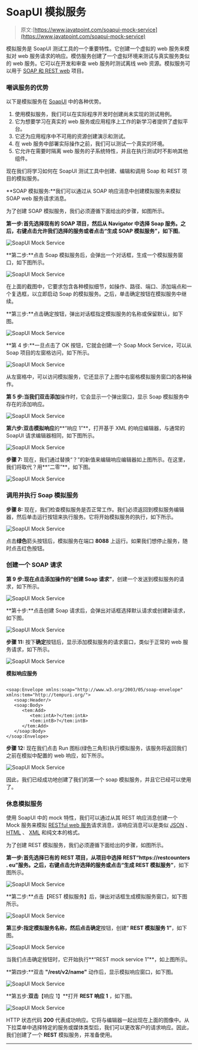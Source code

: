 # SoapUI 模拟服务

> 原文:[https://www.javatpoint.com/soapui-mock-service](https://www.javatpoint.com/soapui-mock-service)

模拟服务是 SoapUI 测试工具的一个重要特性。它创建一个虚拟的 web 服务来模拟对 web 服务请求的响应。模仿服务创建了一个虚拟环境来测试与真实服务类似的 web 服务。它可以在开发和审查 web 服务时测试离线 web 资源。模拟服务可以用于 [SOAP 和 REST web](https://www.javatpoint.com/soap-and-rest-web-services) 项目。

### 嘲讽服务的优势

以下是模拟服务在 [SoapUI](https://www.javatpoint.com/soapui) 中的各种优势。

1.  使用模拟服务，我们可以在实际程序开发时创建尚未实现的测试用例。
2.  它为想要学习在真实的 web 服务或应用程序上工作的新学习者提供了虚拟平台。
3.  它还为应用程序中不可用的资源创建演示和测试。
4.  在 web 服务中部署实际操作之前，我们可以测试一个真实的环境。
5.  它允许在需要时隔离 web 服务的子系统特性，并且在执行测试时不影响其他组件。

现在我们将学习如何在 SoapUI 测试工具中创建、编辑和调用 Soap 和 REST 项目的模拟服务。

**SOAP 模拟服务:**我们可以通过从 SOAP 响应消息中创建模拟服务来模拟 SOAP web 服务请求消息。

为了创建 SOAP 模拟服务，我们必须遵循下面给出的步骤，如图所示。

**第一步:**首先选择现有的 SOAP 项目，然后从 Navigator 中选择 Soap 服务。之后，右键点击允许我们选择的服务或者点击**“生成 SOAP 模拟服务”，如下图**。

![SoapUI Mock Service](../Images/4f3aa0f7ba40848a0cdaae110015996e.png)

**第二步:**点击 Soap 模拟服务后，会弹出一个对话框，生成一个模拟服务窗口，如下图所示。

![SoapUI Mock Service](../Images/43e130ccf184b680a57fbdafaecf2e43.png)

在上面的截图中，它要求包含各种模拟细节，如操作、路径、端口、添加端点和一个复选框，以立即启动 Soap 的模拟服务。之后，单击确定按钮在模拟服务中继续。

**第三步:**点击确定按钮，弹出对话框指定模拟服务的名称或保留默认，如下图。

![SoapUI Mock Service](../Images/8b3bcab10dd7b417e913bba9755085f0.png)

**第 4 步:**一旦点击了 OK 按钮，它就会创建一个 Soap Mock Service，可以从 Soap 项目的左窗格访问，如下所示。

![SoapUI Mock Service](../Images/97b2785bd1b724276865807b8a6f875d.png)

从左窗格中，可以访问模拟服务，它还显示了上图中右窗格模拟服务窗口的各种操作。

**第 5 步:**当我们双击**添加**操作时，它会显示一个弹出窗口，显示 Soap 模拟服务中存在的添加响应。

![SoapUI Mock Service](../Images/4869505a88944e025579819ffe59b068.png)

**第六步:**双击**模拟响应**的**“响应 1”**，打开基于 XML 的响应编辑器，与通常的 SoapUI 请求编辑器相同，如下图所示。

![SoapUI Mock Service](../Images/733b97fef2baffc161ad106f4a2aee1b.png)

**步骤 7:** 现在，我们通过替换“？”的新值来编辑响应编辑器如上图所示。在这里，我们将取代？用**“二零”**，如下图。

![SoapUI Mock Service](../Images/3599256eb4f39435be6dc5fe79658053.png)

### 调用并执行 Soap 模拟服务

**步骤 8:** 现在，我们检查模拟服务是否正常工作。我们必须返回到模拟服务编辑器，然后单击运行按钮来执行服务。它将开始模拟服务的执行，如下所示。

![SoapUI Mock Service](../Images/c29190756150f946f9e416cb81b45716.png)

点击**绿色**箭头按钮后，模拟服务在端口 **8088** 上运行。如果我们想停止服务，随时点击红色按钮。

### 创建一个 SOAP 请求

**第 9 步:**现在点击添加操作的**“创建 Soap 请求”**，创建一个发送到模拟服务的请求，如下所示。

![SoapUI Mock Service](../Images/816c506a2a96f41a7f0a497104b1319e.png)

**第十步:**点击创建 Soap 请求后，会弹出对话框选择默认请求或创建新请求，如下图。

![SoapUI Mock Service](../Images/4132472e1346d6da8bc5cdf314636af8.png)

**步骤 11:** 按下**确定**按钮后，显示添加模拟服务的请求窗口，类似于正常的 web 服务请求，如下所示。

![SoapUI Mock Service](../Images/ad7025ad3e30cbfb7046c75bd804e83c.png)

**模拟响应服务**

```

<soap:Envelope xmlns:soap="http://www.w3.org/2003/05/soap-envelope" xmlns:tem="http://tempuri.org/">
   <soap:Header/>
   <soap:Body>
      <tem:Add>
         <tem:intA>?</tem:intA>
         <tem:intB>?</tem:intB>
      </tem:Add>
   </soap:Body>
</soap:Envelope>

```

**步骤 12:** 现在我们点击 Run 图标(绿色三角形)执行模拟服务，该服务将返回我们之前在模拟中配置的 web 响应，如下所示。

![SoapUI Mock Service](../Images/3dcc0c34242f96ecdb5f17d14b61b40b.png)

因此，我们已经成功地创建了我们的第一个 soap 模拟服务，并且它已经可以使用了。

### 休息模拟服务

使用 SoapUI 中的 mock 特性，我们可以通过从其 REST 响应消息创建一个 Mock 服务来模拟 [RESTful web 服务](https://www.javatpoint.com/restful-web-services)请求消息，该响应消息可以是类似 [JSON](https://www.javatpoint.com/json-tutorial) 、 [HTML](https://www.javatpoint.com/html-tutorial) 、 [XML](https://www.javatpoint.com/xml-tutorial) 和纯文本的格式。

为了创建 REST 模拟服务，我们必须遵循下面给出的步骤，如图所示。

**第一步:**首先选择已有的 REST 项目，从项目中选择 REST**“https://restcounters . eu”**服务。之后，右键点击允许选择的服务或点击**“生成 REST 模拟服务”**，如下图所示。

![SoapUI Mock Service](../Images/54b3901278859d7d3206caa09e225b7f.png)

**第二步:**点击【REST 模拟服务】后，弹出对话框生成模拟服务窗口，如下图所示。

![SoapUI Mock Service](../Images/d6beb61ec0e27855f21011822a83ce56.png)

**第三步:**指定模拟服务名称，然后点击**确定**按钮，创建“ **REST 模拟服务 1”**，如下图。

![SoapUI Mock Service](../Images/c95d8a731d62509c120a535963bcb71a.png)

当我们点击确定按钮时，它开始执行**“REST mock service 1”**，如上图所示。

**第四步:**双击 **"/rest/v2/name"** 动作后，显示模拟响应窗口，如下图。

![SoapUI Mock Service](../Images/1c775a65c93bd575a5c52ba0e01c421f.png)

**第五步:**双击**【响应 1】**打开 **REST 响应 1** ，如下图。

![SoapUI Mock Service](../Images/c981a6b0683c1bb6a9a0593588067c77.png)

HTTP 状态代码 **200** 代表成功响应。它将与编辑器一起出现在上面的图像中。从下拉菜单中选择特定的服务或媒体类型后，我们可以更改客户的请求响应。因此，我们创建了一个 **REST** 模拟服务，并准备使用。

* * *